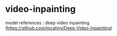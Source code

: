 # video-inpainting

model references : deep video inpainting (https://github.com/mcahny/Deep-Video-Inpainting)

